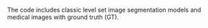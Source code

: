 The code includes classic level set image segmentation models and medical images with ground truth (GT).
